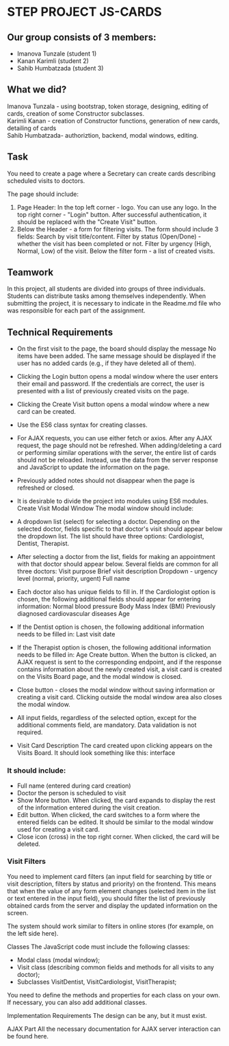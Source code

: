# STEP PROJECT JS-CARDS
## Our group consists of 3 members:
- Imanova Tunzale (student 1)
- Kanan Karimli (student 2)
- Sahib Humbatzada (student 3)
## What we did?
Imanova Tunzala - using bootstrap, token storage, designing, editing of cards, creation of some Constructor subclasses.
<br>Karimli Kanan - creation of Constructor functions, generation of new cards, detailing of cards
<br>Sahib Humbatzada- authoriztion, backend, modal windows, editing.

## Task
You need to create a page where a Secretary can create cards describing scheduled visits to doctors.

The page should include:

1. Page Header:
In the top left corner - logo. You can use any logo.
In the top right corner - "Login" button. After successful authentication, it should be replaced with the "Create Visit" button.
2. Below the Header - a form for filtering visits. The form should include 3 fields:
Search by visit title/content.
Filter by status (Open/Done) - whether the visit has been completed or not.
Filter by urgency (High, Normal, Low) of the visit.
Below the filter form - a list of created visits.
## Teamwork
In this project, all students are divided into groups of three individuals. Students can distribute tasks among themselves independently. When submitting the project, it is necessary to indicate in the Readme.md file who was responsible for each part of the assignment.

## Technical Requirements
- On the first visit to the page, the board should display the message No items have been added. The same message should be displayed if the user has no added cards (e.g., if they have deleted all of them).
- Clicking the Login button opens a modal window where the user enters their email and password. If the credentials are correct, the user is presented with a list of previously created visits on the page.
- Clicking the Create Visit button opens a modal window where a new card can be created.
- Use the ES6 class syntax for creating classes.
- For AJAX requests, you can use either fetch or axios.
After any AJAX request, the page should not be refreshed. When adding/deleting a card or performing similar operations with the server, the entire list of cards should not be reloaded. Instead, use the data from the server response and JavaScript to update the information on the page.
- Previously added notes should not disappear when the page is refreshed or closed.
- It is desirable to divide the project into modules using ES6 modules.
Create Visit Modal Window
The modal window should include:

- A dropdown list (select) for selecting a doctor. Depending on the selected doctor, fields specific to that doctor's visit should appear below the dropdown list.
The list should have three options: Cardiologist, Dentist, Therapist.
- After selecting a doctor from the list, fields for making an appointment with that doctor should appear below. Several fields are common for all three doctors:
Visit purpose
Brief visit description
Dropdown - urgency level (normal, priority, urgent)
Full name
- Each doctor also has unique fields to fill in. If the Cardiologist option is chosen, the following additional fields should appear for entering information:
Normal blood pressure
Body Mass Index (BMI)
Previously diagnosed cardiovascular diseases
Age
- If the Dentist option is chosen, the following additional information needs to be filled in:
Last visit date
- If the Therapist option is chosen, the following additional information needs to be filled in:
Age
Create button. When the button is clicked, an AJAX request is sent to the corresponding endpoint, and if the response contains information about the newly created visit, a visit card is created on the Visits Board page, and the modal window is closed.
- Close button - closes the modal window without saving information or creating a visit card. Clicking outside the modal window area also closes the modal window.
- All input fields, regardless of the selected option, except for the additional comments field, are mandatory. Data validation is not required.
- Visit Card Description
The card created upon clicking appears on the Visits Board. It should look something like this: interface

### It should include:

- Full name (entered during card creation)
- Doctor the person is scheduled to visit
- Show More button. When clicked, the card expands to display the rest of the information entered during the visit creation.
- Edit button. When clicked, the card switches to a form where the entered fields can be edited. It should be similar to the modal window used for creating a visit card.
- Close icon (cross) in the top right corner. When clicked, the card will be deleted.
### Visit Filters
You need to implement card filters (an input field for searching by title or visit description, filters by status and priority) on the frontend. This means that when the value of any form element changes (selected item in the list or text entered in the input field), you should filter the list of previously obtained cards from the server and display the updated information on the screen.

The system should work similar to filters in online stores (for example, on the left side here).

Classes
The JavaScript code must include the following classes:

- Modal class (modal window);
- Visit class (describing common fields and methods for all visits to any doctor);
- Subclasses VisitDentist, VisitCardiologist, VisitTherapist;

You need to define the methods and properties for each class on your own. If necessary, you can also add additional classes.

Implementation Requirements
The design can be any, but it must exist.

AJAX Part
All the necessary documentation for AJAX server interaction can be found here.